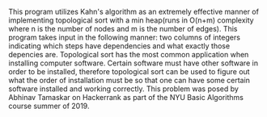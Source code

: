 This program utilizes Kahn's algorithm as an extremely effective manner of implementing topological sort with a min heap(runs in O(n+m) complexity where n is the number of nodes and m is the number of edges). This program takes input in the following manner: two columns of integers indicating which steps have dependencies and what exactly those depencies are. Topological sort has the most common application when installing computer software. Certain software must have other software in order to be installed, therefore topological sort can be used to figure out what the order of installation must be so that one can have some certain software installed and working correctly. This problem was posed by Abhinav Tamaskar on Hackerrank as part of the NYU Basic Algorithms course summer of 2019.
